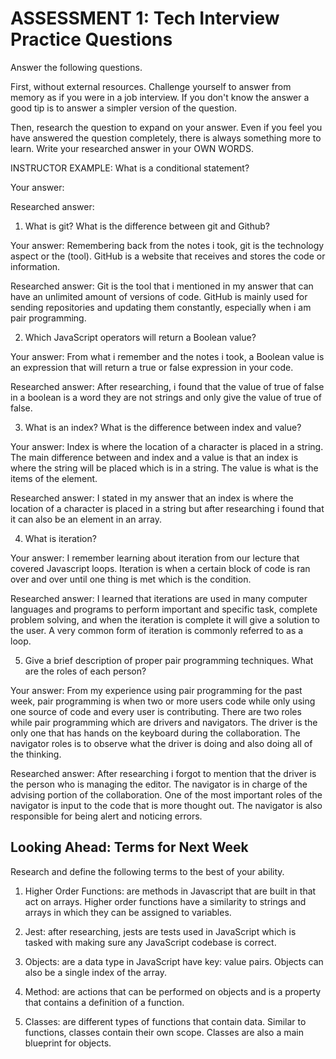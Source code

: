 # ASSESSMENT 1: Tech Interview Practice Questions
Answer the following questions.

First, without external resources. Challenge yourself to answer from memory as if you were in a job interview. If you don't know the answer a good tip is to answer a simpler version of the question.

Then, research the question to expand on your answer. Even if you feel you have answered the question completely, there is always something more to learn. Write your researched answer in your OWN WORDS.

INSTRUCTOR EXAMPLE: What is a conditional statement?

  Your answer:

  Researched answer:



1. What is git? What is the difference between git and Github?

  Your answer: Remembering back from the notes i took, git is the technology aspect or the (tool). GitHub is a website that receives and stores the code or information. 

  Researched answer: Git is the tool that i mentioned in my answer that can have an unlimited amount of versions of code. GitHub is mainly used for sending repositories and updating them constantly, especially when i am pair programming.



2. Which JavaScript operators will return a Boolean value?

  Your answer: From what i remember and the notes i took, a Boolean value is an expression that will return a true or false expression in your code.

  Researched answer: After researching, i found that the value of true of false in a boolean is a word they are not strings and only give the value of true of false.



3. What is an index? What is the difference between index and value?

  Your answer: Index is where the location of a character is placed in a string. The main difference between and index and a value is that an index is where the string will be placed which is in a string. The value is what is the items of the element.

  Researched answer: I stated in my answer that an index is where the location of a character is placed in a string but after researching i found that it can also be an element in an array.



4. What is iteration?

  Your answer: I remember learning about iteration from our lecture that covered Javascript loops. Iteration is when a certain block of code is ran over and over until one thing is met which is the condition. 

  Researched answer: I learned that iterations are used in many computer languages and programs to perform important and specific task, complete problem solving, and when the iteration is complete it will give a solution to the user. A very common form of iteration is commonly referred to as a loop.



5. Give a brief description of proper pair programming techniques. What are the roles of each person?

  Your answer: From my experience using pair programming for the past week, pair programming is when two or more users code while only using one source of code and every user is contributing. There are two roles while pair programming which are drivers and navigators. The driver is the only one that has hands on the keyboard during the collaboration. The navigator roles is to observe what the driver is doing and also doing all of the thinking.

  Researched answer: After researching i forgot to mention that  the driver is the person who is managing the editor. The navigator is in charge of the advising portion of the collaboration. One of the most important roles of the navigator is input to the code that is more thought out. The navigator is also responsible for being alert and noticing errors.



## Looking Ahead: Terms for Next Week

Research and define the following terms to the best of your ability.

1. Higher Order Functions: are methods in Javascript that are built in that act on arrays. Higher order functions have a similarity to strings and arrays in which they can be assigned to variables.

2. Jest: after researching, jests are tests used in JavaScript which is tasked with making sure any JavaScript codebase is correct.

3. Objects: are a data type in JavaScript have key: value pairs. Objects can also be a single index of the array.

4. Method: are actions that can be performed on objects and is a property that contains a definition of a function.

5. Classes: are different types of functions that contain data. Similar to functions, classes contain their own scope. Classes are also a main blueprint for objects.
